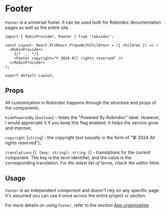 # Footer

`Footer` is a universal footer. It can be used both for Robindoc documentation pages as well as the entire site.

```tsx filename="app/layout.tsx"
import { RobinProvider, Footer } from "robindoc";

const Layout: React.FC<React.PropsWithChildren> = ({ children }) => (
  <RobinProvider>
    {/* ... */}
    <Footer copyright="© 2024 All rights reserved" />
  </RobinProvider>
);

export default Layout;
```

## Props

All customization in Robindoc happens through the structure and props of the components.

`hidePoweredBy` [`boolean`] - hides the "Powered By Robindoc" label. However, I would appreciate it if you keep this flag enabled. It helps the service grow and improve;

`copyright` [`string`] - the copyright text (usually in the form of "© 2024 All rights reserved");

`translations` [`{ [key: string]: string }`] - translations for the current component. The key is the term identifier, and the value is the corresponding translation. _For the latest list of terms, check the editor hints_.

## Usage

`Footer` is an independent component and doesn't rely on any specific page. It's assumed you can use it once across the entire project or section.

For more details on using `Footer`, refer to the section [App organization](../../01-getting-started/04-app-organization.md).
